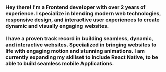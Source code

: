 <h3>Hey there! I'm a Frontend developer with over 2 years of experience. I specialize in blending modern web technologies, responsive design, and interactive user experiences to create dynamic and visually engaging websites. <br /> <br /> I have a proven track record in building seamless, dynamic, and interactive websites. Specialized in bringing websites to life with engaging motion and stunning animations. I am currently expanding my skillset to include React Native, to be able to build seamless mobile Applications.
</h3>
